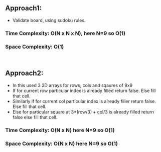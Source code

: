 ## Approach1:
* Validate board, using sudoku rules.
​
### Time Complexity: O(N x N x N), here N=9 so O(1)
### Space Complexity: O(1)
​
## Approach2:
* In this used 3 2D arrays for rows, cols and sqaures of 9x9
* If for current row particular index is already filled return false. Else fill that cell.
* Similarly if for current col particular index is already filler return false. Else fill that cell.
* Else for particular square at 3*(row/3) + col/3 is already filled return false else fill that cell.
​
### Time Complexity: O(N x N) here N=9 so O(1)
### Space Complexity: O(N x N) here N=9 so O(1)